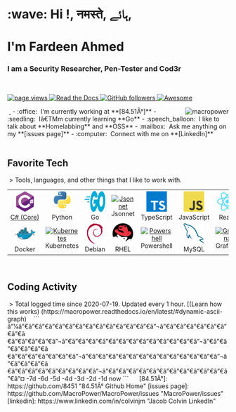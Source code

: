 <h1 align="left" id="macropower-title">:wave: Hi !, नमस्ते, ہائے, </h1>
<h1 align="left" id="macropower-title">I'm Fardeen Ahmed</h1>
<h3 align="left">I am a Security Researcher, Pen-Tester and Cod3r</h3>
 <p align="left">
<a href="https://github.com/fardeen-ahmed">
<img src="https://komarev.com/ghpvc/?username=macropower" alt="page views" />
</a>
<a href="#">
<img alt="Read the Docs" src="https://img.shields.io/readthedocs/macropower
logo=read-the-docs">
</a>
<a href="https://github.com/fardeen-ahmed?tab=followers">
<img alt="GitHub followers" src="https://img.shields.io/github/followers/MacroPower
color=green&logo=github">
</a>
<a href="#">
<img alt="Awesome" src="https://awesome.re/mentioned-badge.svg">
</a>
</p>
 <a href="#">
<img src="https://raw.githubusercontent.com/MacroPower/github-stats-transparent
output/generated/overview.svg" alt="macropower" align="right" />
</a>
 - :office: &nbsp;I'm currently working at **[84.51Â°]**
- :seedling: &nbsp;Iâ€TMm currently learning **Go**
- :speech_balloon: &nbsp;I like to talk about **Homelabbing** and **OSS**
- :mailbox: &nbsp;Ask me anything on my **[issues page]**
- :computer: &nbsp;Connect with me on **[LinkedIn]**
 <br>
 <h2 align="left" id="macropower-tech">Favorite Tech</h2>
 > Tools, languages, and other things that I like to work with.
 <table>
<tr>
<td align="center" width="96">
<a href="#macropower-tech">
<img src="./img/csharp-original.svg" width="48" height="48" alt="C#" />
</a<br>C#&nbsp;(Core)
</td>
<td align="center" width="96">
<a href="#macropower-tech">
<img src="./img/python-original.svg" width="48" height="48" alt="Python" />
</a>
<br>Python
</td>
<td align="center" width="96">
<a href="#macropower-tech">
<img src="./img/go-flat.svg" width="48" height="48" alt="Golang" />
</a>
<br>Go
</td>
<td align="center" width="96">
<a href="#macropower-tech">
<img src="https://jsonnet.org/img/isologo.svg" width="48" height="48" alt="Jsonnet" 
>
</a>
<br>Jsonnet
</td>
<td align="center" width="96">
<a href="#macropower-tech">
<img src="./img/typescript-original.svg" width="48" height="48" alt="TypeScript" />
</a>
<br>TypeScript
</td>
<td align="center" width="96">
<a href="#macropower-tech">
<img src="./img/javascript-original.svg" width="48" height="48" alt="JavaScript" />
</a>
<br>JavaScript
</td>
<td align="center" width="96">
<a href="#macropower-tech" >
<img src="./img/react-original.svg" width="48" height="48" alt="React" />
</a>
<br>React
</td>
<td align="center" width="96">
<a href="#macropower-tech">
<img src="./img/bootstrap-plain.svg" width="48" height="48" alt="Bootstrap" />
</a>
<br>Bootstrap
</td>
<td align="center" width="96">
<a href="#macropower-tech">
<img src="./img/sass-original.svg" width="48" height="48" alt="Sass" />
</a>
<br>Sass</td>
</tr>
<tr>
<td align="center" width="96"> 
<a href="#macropower-tech" >
<img src="./img/docker-original.svg" width="48" height="48" alt="Docker" />
</a>
<br>Docker
</td>
<td align="center" width="96">
<a href="#macropower-tech" >
<img src="https://raw.githubusercontent.com/cncf/artwork/master/projects
kubernetes/icon/color/kubernetes-icon-color.svg" width="48" height="48" alt="Kubernetes"
/>
</a>
<br>Kubernetes
</td>
<td align="center" width="96">
<a href="#macropower-tech">
<img src="./img/debian-original.svg" width="48" height="48" alt="Debian" />
</a>
<br>Debian
</td>
<td align="center" width="96">
<a href="#macropower-tech">
<img src="./img/redhat-original.svg" width="48" height="48" alt="RHEL" />
</a>
<br>RHEL
</td>
<td align="center" width="96">
<a href="#macropower-tech">
<img src="https://raw.githubusercontent.com/PowerShell/PowerShell/master/assets
ps_black_128.svg" width="48" height="48" alt="Powershell" />
</a>
<br>Powershell
</td>
<td align="center" width="96">
<a href="#macropower-tech">
<img src="./img/mysql-original.svg" width="48" height="48" alt="MySQL" />
</a>
<br>MySQL
</td>
<td align="center" width="96">
<a href="#macropower-tech" >
<img src="https://raw.githubusercontent.com/grafana/grafana/master/public/img
grafana_icon.svg" width="48" height="48" alt="Grafana" />
</a>
<br>Grafana
</td>
<td align="center" width="96"><a href="#macropower-tech" >
<img src="https://github.com/cncf/artwork/blob/master/projects/prometheus/icon
color/prometheus-icon-color.svg" width="48" height="48" alt="Prometheus" />
</a>
<br>Prometheus
</td>
<td align="center" width="96">
<a href="#macropower-tech" >
<img src="https://raw.githubusercontent.com/cncf/artwork/master/projects/thanos
icon/color/thanos-icon-color.svg" width="48" height="48" alt="Thanos" />
</a>
<br>Thanos
</td>
</tr>
</table>
 <h2 align="left">Coding Activity</h2>
 > Total logged time since 2020-07-19. Updated every 1 hour. [(Learn how this works)
(https://macropower.readthedocs.io/en/latest/#dynamic-ascii-graph)
 <!-- prettier-ignore-start -->
<!-- START_SECTION:ascii_graph -->
 ```
  â”1⁄4â”€â”€â”€â”€â”€â”€â”€â”€â”€â”€â”€â”€â”€â”¬â”€â”€â”€â”€â”€â”€â”€â”€â
€â”€â”€â”€â”€â”¬â”€â”€â”€â”€â”€â”€â”€â”€â”€â”€â”€â”€â”€â”¬â”€â”€â”€â”€â”€â”€â
€â”€â”€â”€â”€â”€â”€â”¬â”€â”€â”€â”€â”€â”€â”€â”€â”€â”€â”€â”€â”€â”¬â”€â”€â”€â”€â
€â”€â”€â”€â”€â”€â”€â”€â”€â”¬â”€â”€â”€â”€â”€â”€â”€â”€â”€â”€â”€â”€â”€â”¤ 
-7d -6d -5d -4d -3d -2d -1d now
```
 <!-- END_SECTION:ascii_graph -->
<!-- prettier-ignore-end -->
 <!-- links -->
 [84.51Â°]: https://github.com/8451 "84.51Â° Github Home"
[issues page]: https://github.com/MacroPower/MacroPower/issues "MacroPower/issues"
[linkedin]: https://www.linkedin.com/in/colvinjm "Jacob Colvin LinkedIn"
